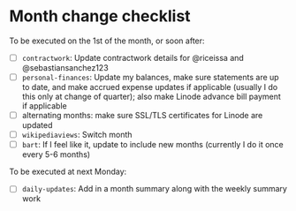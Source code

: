 # Month change checklist

To be executed on the 1st of the month, or soon after:

- [ ] `contractwork`: Update contractwork details for @riceissa and @sebastiansanchez123
- [ ] `personal-finances`: Update my balances, make sure statements are up to date, and make accrued expense updates if applicable (usually I do this only at change of quarter); also make Linode advance bill payment if applicable
- [ ] alternating months: make sure SSL/TLS certificates for Linode are updated
- [ ] `wikipediaviews`: Switch month
- [ ] `bart`: If I feel like it, update to include new months (currently I do it once every 5-6 months)

To be executed at next Monday:

- [ ] `daily-updates`: Add in a month summary along with the weekly summary work